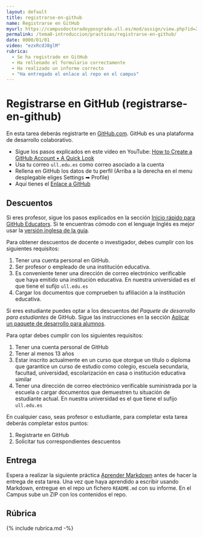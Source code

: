 ```yaml
---
layout: default
title: registrarse-en-github
name: Registrarse en GitHub
myurl: https://campusdoctoradoyposgrado.ull.es/mod/assign/view.php?id=282455&forceview=1
permalink: /tema0-introduccion/practicas/registrarse-en-github/
date: 0000/01/01
video: "ezxRcdJ8glM"
rubrica:
  - Se ha registrado en GitHub
  - Ha rellenado el formulario correctamente
  - Ha realizado un informe correcto
  - "Ha entregado el enlace al repo en el campus"
---
```


# Registrarse en GitHub (registrarse-en-github)

En esta tarea deberás registrarte en [GitHub.com](https://github.com).
GitHub es una plataforma de desarrollo colaborativo.

* Sigue los pasos explicados en este vídeo en YouTube: <a href="https://youtu.be/ezxRcdJ8glM" target="_blank">How to Create a GitHub Account • A Quick Look</a>
* Usa tu correo `ull.edu.es` como correo asociado a la cuenta
* Rellena en GitHub los datos de tu perfil (Arriba a la derecha en el menu desplegable eliges Settings ➡︎ Profile)
* Aquí tienes el <a href="https://github.com" target="_blank">Enlace a GitHub</a>

## Descuentos

Si eres profesor, sigue los pasos explicados en la sección [Inicio rápido para GitHub Educators](https://docs.github.com/es/education/quickstart). Si te encuentras cómodo con el lenguaje Inglés es mejor usar la [versión inglesa de la guía](https://docs.github.com/en/education/quickstart).

Para obtener descuentos de docente o investigador, debes cumplir con los siguientes requisitos:

1. Tener una cuenta personal en GitHub.
2. Ser profesor o  empleado de una institución educativa.
3. Es conveniente tener una dirección de correo electrónico verificable que haya emitido una institución educativa. En nuestra universidad es el que tiene el sufijo `ull.edu.es`
4. Cargar los documentos que comprueben tu afiliación a la institución educativa.

Si eres estudiante puedes optar a los descuentos del *Paquete de desarrollo para estudiantes* de GitHub.
Sigue las instrucciones en la sección [Aplicar un paquete de desarrollo para alumnos](https://docs.github.com/es/education/explore-the-benefits-of-teaching-and-learning-with-github-education/use-github-for-your-schoolwork/apply-for-a-student-developer-pack).

Para optar debes cumplir con los siguientes requisitos:

1. Tener una cuenta personal de GitHub
2. Tener al menos 13 años
1. Estar inscrito actualmente en un curso que otorgue un título o diploma que garantice un curso de estudio como colegio, escuela secundaria, facultad, universidad, escolarización en casa o institución educativa similar
2. Tener una dirección de correo electrónico verificable suministrada por la escuela o cargar documentos que demuestren tu situación de estudiante actual. En nuestra universidad es el que tiene el sufijo `ull.edu.es`


En cualquier caso, seas profesor o estudiante, para completar esta tarea deberás completar estos  puntos:

1. Registrarte en GitHub
2. Solicitar tus correspondientes descuentos

## Entrega

Espera a realizar la siguiente práctica [Aprender Markdown]({{site.baseurl}}/tema0-introduccion/practicas/aprender-markdown/) antes de hacer la entrega de esta tarea. 
Una vez que haya aprendido a escribir  usando Markdown, entregue en el repo un fichero `README.md` con su informe. En el Campus sube un ZIP con los contenidos el repo.

## Rúbrica

{% include rubrica.md -%}
